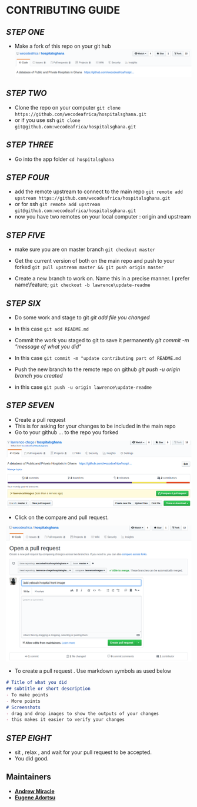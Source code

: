 # CONTRIBUTING GUIDE

## *STEP ONE*

- Make a fork of this repo on your git hub
![FORK](images/Fork.png)

## *STEP TWO*

- Clone the repo on your computer
`git clone https://github.com/wecodeafrica/hospitalsghana.git` 
- or if you use ssh
`git clone git@github.com:wecodeafrica/hospitalsghana.git`

## *STEP THREE*

- Go into the app folder
`cd hospitalsghana`

## *STEP FOUR*

- add the remote upstream to connect to the main repo `git remote add upstream https://github.com/wecodeafrica/hospitalsghana.git`
- or for ssh `git remote add upstream git@github.com:wecodeafrica/hospitalsghana.git`
- now you have two remotes on your local computer : origin and upstream

## *STEP FIVE*

- make sure you are on master branch
`git checkout master`

- Get the current version of both on the main repo and push to your forked 
`git pull upstream master && git push origin master`

- Create a new branch to work on. Name this in a precise manner. I prefer name\feature;
`git checkout -b lawrence\update-readme`

## *STEP SIX*

- Do some work and stage to git
_git add file you changed_

- In this case
`git add README.md`

- Commit the work you staged to git to save it permanently
_git commit -m "message of what you did"_

- In this case
`git commit -m "update contributing part of README.md`

- Push the new branch to the remote repo on github
_git push -u origin branch you created_

- in this case
`git push -u origin lawrence\update-readme`

## *STEP SEVEN*

- Create a pull request
- This is for asking for your changes to be included in the main repo
- Go to your github ... to the repo you forked

![Pull Request](images/pullrequest.png)

- Click on the compare and pull request.

![Pull Request](images/pulrequest2.png)

- To create a pull request . Use markdown symbols as used below

```md
# Title of what you did
## subtitle or short description
- To make points
- More points
# Screenshots
- drag and drop images to show the outputs of your changes
- this makes it easier to verify your changes
```

## *STEP EIGHT*

- sit , relax , and wait for your pull request to be accepted.
- You did good.

## Maintainers

- [**Andrew Miracle**](https://github.com/koolamusic)
- [**Eugene Adortsu**](https://github.com/eadortsu)